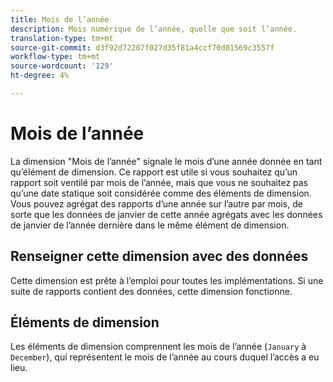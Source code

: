 ```yaml
---
title: Mois de l’année
description: Mois numérique de l’année, quelle que soit l’année.
translation-type: tm+mt
source-git-commit: d3f92d72207f027d35f81a4ccf70d01569c3557f
workflow-type: tm+mt
source-wordcount: '129'
ht-degree: 4%

---
```



# Mois de l’année

La dimension &quot;Mois de l’année&quot; signale le mois d’une année donnée en tant qu’élément de dimension. Ce rapport est utile si vous souhaitez qu’un rapport soit ventilé par mois de l’année, mais que vous ne souhaitez pas qu’une date statique soit considérée comme des éléments de dimension. Vous pouvez agrégat des rapports d’une année sur l’autre par mois, de sorte que les données de janvier de cette année agrégats avec les données de janvier de l’année dernière dans le même élément de dimension.

## Renseigner cette dimension avec des données

Cette dimension est prête à l’emploi pour toutes les implémentations. Si une suite de rapports contient des données, cette dimension fonctionne.

## Éléments de dimension

Les éléments de dimension comprennent les mois de l’année (`January` à `December`), qui représentent le mois de l’année au cours duquel l’accès a eu lieu.
